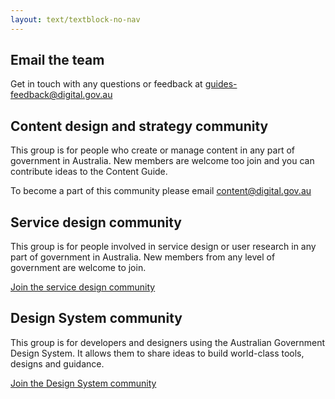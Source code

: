 ```yaml
---
layout: text/textblock-no-nav
---
```


## Email the team
Get in touch with any questions or feedback at [guides-feedback@digital.gov.au](mailto:guides-feedback@digital.gov.au)

## Content design and strategy community
This group is for people who create or manage content in any part of government in Australia. New members are welcome too join and you can contribute ideas to the Content Guide.

To become a part of this community please email content@digital.gov.au

##  Service design community
This group is for people involved in service design or user research in any part of government in Australia.
New members from any level of government are welcome to join.

[Join the service design community](https://docs.google.com/forms/d/e/1FAIpQLSew8K2LIZNFI8k1r9a3p6gQuIkuJ8b-7Yl99HI0W_gTZRgjkg/viewform?c=0&w=1)
 
##  Design System community
This group is for developers and designers using the Australian Government Design System. It allows them to share ideas to build world-class tools, designs and guidance.

[Join the Design System community](https://community.digital.gov.au/c/designsystem)
